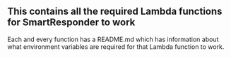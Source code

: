 ## This contains all the required Lambda functions for SmartResponder to work

Each and every function has a README.md which has information about what environment variables are required for that Lambda function to work.